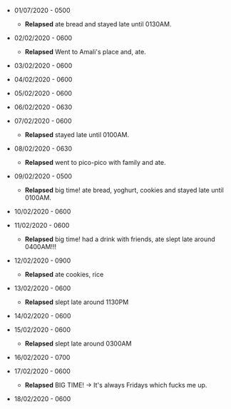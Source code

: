 * 01/07/2020 - 0500  
  * **Relapsed** ate bread and stayed late until 0130AM.

* 02/02/2020 - 0600
  * **Relapsed** Went to Amali's place and, ate.

* 03/02/2020 - 0600

* 04/02/2020 - 0600

* 05/02/2020 - 0600

* 06/02/2020 - 0630

* 07/02/2020 - 0600
  * **Relapsed** stayed late until 0100AM.

* 08/02/2020 - 0630
  * **Relapsed** went to pico-pico with family and ate.

* 09/02/2020 - 0500
  * **Relapsed** big time! ate bread, yoghurt, cookies and stayed late until 0100AM.

* 10/02/2020 - 0600

* 11/02/2020 - 0600
  * **Relapsed** big time! had a drink with friends, ate slept late around 0400AM!!!
  
* 12/02/2020 - 0900
  * **Relapsed** ate cookies, rice
  
* 13/02/2020 - 0600
  * **Relapsed** slept late around 1130PM
  
* 14/02/2020 - 0600

* 15/02/2020 - 0600
  * **Relapsed** slept late around 0300AM

* 16/02/2020 - 0700

* 17/02/2020 - 0600
  * **Relapsed** BIG TIME! -> It's always Fridays which fucks me up.

* 18/02/2020 - 0600
  
  
